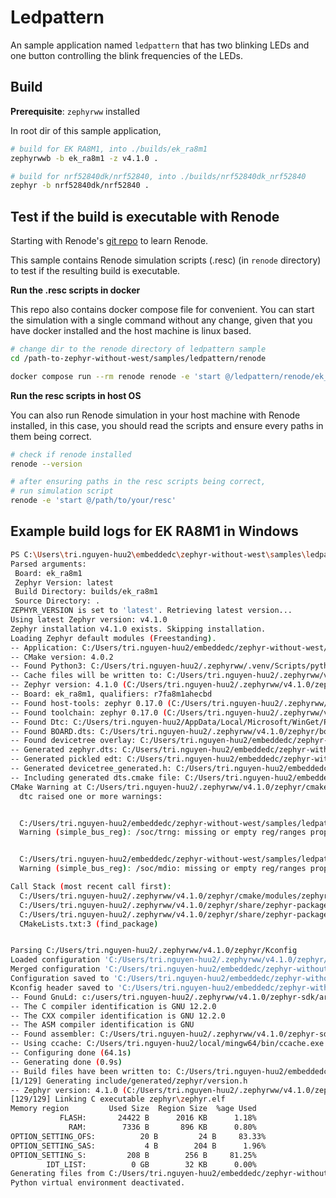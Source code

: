# Ledpattern

An sample application named `ledpattern` that has two blinking LEDs and one button controlling the blink frequencies of the LEDs.

## Build

__Prerequisite__: `zephyrww` installed

In root dir of this sample application,

```bash
# build for EK RA8M1, into ./builds/ek_ra8m1
zephyrwwb -b ek_ra8m1 -z v4.1.0 .

# build for nrf52840dk/nrf52840, into ./builds/nrf52840dk_nrf52840
zephyr -b nrf52840dk/nrf52840 .
```

## Test if the build is executable with Renode

Starting with Renode's [git repo](https://github.com/renode/renode) to learn Renode.

This sample contains Renode simulation scripts (.resc) (in `renode` directory) to test if the resulting build is executable.

__Run the .resc scripts in docker__

This repo also contains docker compose file for convenient. 
You can start the simulation with a single command without any change, given that you have docker installed and the host machine is linux based. 

```bash
# change dir to the renode directory of ledpattern sample
cd /path-to-zephyr-without-west/samples/ledpattern/renode

docker compose run --rm renode renode -e 'start @/ledpattern/renode/ek_ra8m1.resc'
```

__Run the resc scripts in host OS__

You can also run Renode simulation in your host machine with Renode installed, in this case, you should read the scripts and ensure every paths in them being correct. 
```bash
# check if renode installed
renode --version

# after ensuring paths in the resc scripts being correct,
# run simulation script
renode -e 'start @/path/to/your/resc'
```



## Example build logs for EK RA8M1 in Windows
```bash
PS C:\Users\tri.nguyen-huu2\embeddedc\zephyr-without-west\samples\ledpattern> zephyrwwb -b ek_ra8m1 .
Parsed arguments:
 Board: ek_ra8m1
 Zephyr Version: latest
 Build Directory: builds/ek_ra8m1
 Source Directory: .
ZEPHYR_VERSION is set to 'latest'. Retrieving latest version...
Using latest Zephyr version: v4.1.0
Zephyr installation v4.1.0 exists. Skipping installation.
Loading Zephyr default modules (Freestanding).
-- Application: C:/Users/tri.nguyen-huu2/embeddedc/zephyr-without-west/samples/ledpattern
-- CMake version: 4.0.2
-- Found Python3: C:/Users/tri.nguyen-huu2/.zephyrww/.venv/Scripts/python.exe (found suitable version "3.12.10", minimum required is "3.10") found components: Interpreter
-- Cache files will be written to: C:/Users/tri.nguyen-huu2/.zephyrww/v4.1.0/zephyr/.cache
-- Zephyr version: 4.1.0 (C:/Users/tri.nguyen-huu2/.zephyrww/v4.1.0/zephyr)
-- Board: ek_ra8m1, qualifiers: r7fa8m1ahecbd
-- Found host-tools: zephyr 0.17.0 (C:/Users/tri.nguyen-huu2/.zephyrww/v4.1.0/zephyr-sdk)
-- Found toolchain: zephyr 0.17.0 (C:/Users/tri.nguyen-huu2/.zephyrww/v4.1.0/zephyr-sdk)
-- Found Dtc: C:/Users/tri.nguyen-huu2/AppData/Local/Microsoft/WinGet/Packages/oss-winget.dtc_Microsoft.Winget.Source_8wekyb3d8bbwe/usr/bin/dtc.exe (found suitable version "1.6.1", minimum required is "1.4.6")
-- Found BOARD.dts: C:/Users/tri.nguyen-huu2/.zephyrww/v4.1.0/zephyr/boards/renesas/ek_ra8m1/ek_ra8m1.dts
-- Found devicetree overlay: C:/Users/tri.nguyen-huu2/embeddedc/zephyr-without-west/samples/ledpattern/boards/ek_ra8m1.overlay
-- Generated zephyr.dts: C:/Users/tri.nguyen-huu2/embeddedc/zephyr-without-west/samples/ledpattern/builds/ek_ra8m1/zephyr/zephyr.dts
-- Generated pickled edt: C:/Users/tri.nguyen-huu2/embeddedc/zephyr-without-west/samples/ledpattern/builds/ek_ra8m1/zephyr/edt.pickle
-- Generated devicetree_generated.h: C:/Users/tri.nguyen-huu2/embeddedc/zephyr-without-west/samples/ledpattern/builds/ek_ra8m1/zephyr/include/generated/zephyr/devicetree_generated.h
-- Including generated dts.cmake file: C:/Users/tri.nguyen-huu2/embeddedc/zephyr-without-west/samples/ledpattern/builds/ek_ra8m1/zephyr/dts.cmake
CMake Warning at C:/Users/tri.nguyen-huu2/.zephyrww/v4.1.0/zephyr/cmake/modules/dts.cmake:425 (message):
  dtc raised one or more warnings:


  C:/Users/tri.nguyen-huu2/embeddedc/zephyr-without-west/samples/ledpattern/builds/ek_ra8m1/zephyr/zephyr.dts:554.14-557.5:
  Warning (simple_bus_reg): /soc/trng: missing or empty reg/ranges property


  C:/Users/tri.nguyen-huu2/embeddedc/zephyr-without-west/samples/ledpattern/builds/ek_ra8m1/zephyr/zephyr.dts:804.14-817.5:
  Warning (simple_bus_reg): /soc/mdio: missing or empty reg/ranges property

Call Stack (most recent call first):
  C:/Users/tri.nguyen-huu2/.zephyrww/v4.1.0/zephyr/cmake/modules/zephyr_default.cmake:133 (include)
  C:/Users/tri.nguyen-huu2/.zephyrww/v4.1.0/zephyr/share/zephyr-package/cmake/ZephyrConfig.cmake:66 (include)
  C:/Users/tri.nguyen-huu2/.zephyrww/v4.1.0/zephyr/share/zephyr-package/cmake/ZephyrConfig.cmake:159 (include_boilerplate)
  CMakeLists.txt:3 (find_package)


Parsing C:/Users/tri.nguyen-huu2/.zephyrww/v4.1.0/zephyr/Kconfig
Loaded configuration 'C:/Users/tri.nguyen-huu2/.zephyrww/v4.1.0/zephyr/boards/renesas/ek_ra8m1/ek_ra8m1_defconfig'
Merged configuration 'C:/Users/tri.nguyen-huu2/embeddedc/zephyr-without-west/samples/ledpattern/prj.conf'
Configuration saved to 'C:/Users/tri.nguyen-huu2/embeddedc/zephyr-without-west/samples/ledpattern/builds/ek_ra8m1/zephyr/.config'
Kconfig header saved to 'C:/Users/tri.nguyen-huu2/embeddedc/zephyr-without-west/samples/ledpattern/builds/ek_ra8m1/zephyr/include/generated/zephyr/autoconf.h'
-- Found GnuLd: c:/users/tri.nguyen-huu2/.zephyrww/v4.1.0/zephyr-sdk/arm-zephyr-eabi/arm-zephyr-eabi/bin/ld.bfd.exe (found version "2.38")
-- The C compiler identification is GNU 12.2.0
-- The CXX compiler identification is GNU 12.2.0
-- The ASM compiler identification is GNU
-- Found assembler: C:/Users/tri.nguyen-huu2/.zephyrww/v4.1.0/zephyr-sdk/arm-zephyr-eabi/bin/arm-zephyr-eabi-gcc.exe
-- Using ccache: C:/Users/tri.nguyen-huu2/local/mingw64/bin/ccache.exe
-- Configuring done (64.1s)
-- Generating done (0.9s)
-- Build files have been written to: C:/Users/tri.nguyen-huu2/embeddedc/zephyr-without-west/samples/ledpattern/builds/ek_ra8m1
[1/129] Generating include/generated/zephyr/version.h
-- Zephyr version: 4.1.0 (C:/Users/tri.nguyen-huu2/.zephyrww/v4.1.0/zephyr), build: v4.1.0
[129/129] Linking C executable zephyr\zephyr.elf
Memory region         Used Size  Region Size  %age Used
           FLASH:       24422 B      2016 KB      1.18%
             RAM:        7336 B       896 KB      0.80%
OPTION_SETTING_OFS:          20 B         24 B     83.33%
OPTION_SETTING_SAS:           4 B        204 B      1.96%
OPTION_SETTING_S:         208 B        256 B     81.25%
        IDT_LIST:          0 GB        32 KB      0.00%
Generating files from C:/Users/tri.nguyen-huu2/embeddedc/zephyr-without-west/samples/ledpattern/builds/ek_ra8m1/zephyr/zephyr.elf for board: ek_ra8m1
Python virtual environment deactivated.
```
